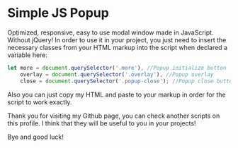 <h1>Simple JS Popup</h1>
Optimized, responsive, easy to use modal window made in JavaScript. Without jQuery!
In order to use it in your project, you just need to insert the necessary classes from your HTML markup into the script when declared a variable here:

```javascript
let more = document.querySelector('.more'), //Popup initialize button
    overlay = document.querySelector('.overlay'), //Popup overlay
    close = document.querySelector('.popup-close'); //Popup close button
```  

    
Also you can just copy my HTML and paste to your markup in order for the script to work exactly.  

Thank you for visiting my Github page, you can check another scripts on this profile. I think that they will be useful to you in your projects!

Bye and good luck!
